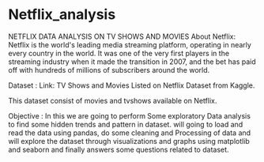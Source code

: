 # Netflix_analysis

NETFLIX DATA ANALYSIS ON TV SHOWS AND MOVIES
About Netflix:
Netflix is the world's leading media streaming platform, operating in nearly every country in the world. It was one of the very first players in the streaming industry when it made the transition in 2007, and the bet has paid off with hundreds of millions of subscribers around the world.

Dataset :
Link: TV Shows and Movies Listed on Netflix Dataset from Kaggle.

This dataset consist of movies and tvshows available on Netflix.

Objective :
In this we are going to perform Some exploratory Data analysis to find some hidden trends and pattern in dataset. will going to load and read the data using pandas, do some cleaning and Processing of data and will explore the dataset through visualizations and graphs using matplotlib and seaborn and finally answers some questions related to dataset.
